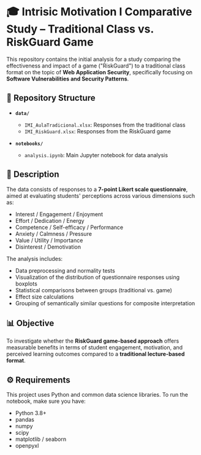 # 🎓 Intrisic Motivation I Comparative Study – Traditional Class vs. RiskGuard Game

This repository contains the initial analysis for a study comparing the effectiveness and impact of a game ("RiskGuard") to a traditional class format on the topic of **Web Application Security**, specifically focusing on **Software Vulnerabilities and Security Patterns**.

## 📁 Repository Structure

- **`data/`**  
  - `IMI_AulaTradicional.xlsx`: Responses from the traditional class  
  - `IMI_RiskGuard.xlsx`: Responses from the RiskGuard game  

- **`notebooks/`**  
  - `analysis.ipynb`: Main Jupyter notebook for data analysis  

## 📝 Description

The data consists of responses to a **7-point Likert scale questionnaire**, aimed at evaluating students' perceptions across various dimensions such as:

- Interest / Engagement / Enjoyment  
- Effort / Dedication / Energy  
- Competence / Self-efficacy / Performance  
- Anxiety / Calmness / Pressure  
- Value / Utility / Importance  
- Disinterest / Demotivation  

The analysis includes:
- Data preprocessing and normality tests  
- Visualization of the distribution of questionnaire responses using boxplots    
- Statistical comparisons between groups (traditional vs. game)  
- Effect size calculations  
- Grouping of semantically similar questions for composite interpretation  

## 📊 Objective

To investigate whether the **RiskGuard game-based approach** offers measurable benefits in terms of student engagement, motivation, and perceived learning outcomes compared to a **traditional lecture-based format**.

## ⚙️ Requirements

This project uses Python and common data science libraries. To run the notebook, make sure you have:

- Python 3.8+
- pandas
- numpy
- scipy
- matplotlib / seaborn
- openpyxl
